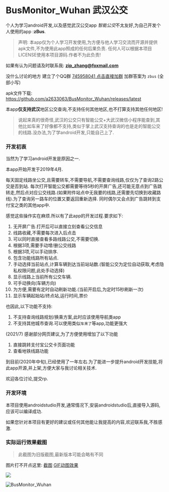 # BusMonitor_Wuhan 武汉公交

个人为学习android开发,以及感觉武汉公交app *智能公交*不太友好,为自己开发个人使用的app :**zBus**.

> 声明: 本app仅为个人学习开发使用,为方便与他人学习交流而开源并提供apk文件,不为使用此app照成的任何后果负责. 任何人可以根据本项目LICENSE使用本项目源码.作者不为此负责!

如果有认为问题请及时联系我: [**zip_zhang@foxmail.com**](mailto:zip_zhang@foxmail.com)


没什么讨论的地方 建立了个QQ群  [745958041  点击直接加群](https://jq.qq.com/?_wv=1027&k=FM8XD620)  加群答案为  `zbus`  (全部小写)


apk文件下载: https://github.com/a2633063/BusMonitor_Wuhan/releases/latest



本app**仅支持武汉**地区公交查询,不支持任何其他地区,也不打算支持其他任何地区!

> 说起来真的很奇怪,武汉的公交只有智能公交+大武汉微信小程序能查到,其他比如车来了好像都不支持,类似于掌上武汉支持查询的也是走的智能公交的线路.没办法,为了学android开发,只能自己上了.



### 开发初衷

当然为了学习android开发是原因之一.

本app开始开发于2019年4月.

每天固定线路坐公交,且需要转车,不需要导航,不需要查询线路,仅仅为了查询2路公交是否到站. 每次打开智能公交都需要等待5秒的开屏广告,还可能无意点到广告跳转走,然后点对应公交线路.(如果附件站点中无我要的线路,还需要先切换到收藏路线).为了查询另一路车的位置又要返回重新选择. 同时偶尔又会点到广告跳转到支付宝之类的其他app中.

感觉这些操作实在麻烦.所以有了此app的开发过程.要求如下:

1. 无开屏广告.打开后可以直接立刻查看公交信息
2. 线路收藏,不需要每次进入后点击
3. 可以同时直接查看多路线路公交,不需要切换.
4. 根据3项,需要手动增/删公交线路
5. 根据3项,可以手动排序.
6. 包含功能线路所有站点.
7. 手动选择当前站点,计算车辆到达当前站站数.(智能公交为定位自动获取,考虑隐私权限问题,此处手动选择)
8. 显示线路上当前所有公交车辆.
9. 可手动换向(车辆方向)
10. 为方便,需要有定时自动刷新功能.(当前开启后,为定时15秒刷新一次)
11. 显示车辆起始站/终点站,运行时间,票价



也因此,以下功能不支持:

1. 不支持查询线路规划/换乘方案,此时应该使用导航类app
2. 不支持其他城市查询.可以使用类似`车来了`等app,功能更强大


(2021/7) 感谢部分网页建议,为了方便使用增加了以下功能

1. 直接跳转支付宝公交卡页面功能
2. 查看地铁线路功能

到目前(2020年中旬),已经使用了一年左右.为了能进一步提升android开发技能,将此app开源,并上架,方便大家与我讨论相关技术.

欢迎各位讨论,提交rp.



### 开发环境

本项目使用androidstudio开发,通常情况下,安装androidstudio后,直接导入源码,应该可以编译成功.

如果您针对本项目有更好的建议或任何其他能让我提高的内容,欢迎联系我,不胜感激.

### 实际运行效果截图

> 此截图为旧版截图,最新版本可能会略有不同

图片打不开点这里:   [截图](https://cdn.jsdelivr.net/gh/a2633063/Image/BusMonitor_Wuhan/app.png)   [GIF动图效果](https://cdn.jsdelivr.net/gh/a2633063/Image/BusMonitor_Wuhan/BusMonitor_Wuhan.gif)

![](https://cdn.jsdelivr.net/gh/a2633063/Image/BusMonitor_Wuhan/app.png)



![BusMonitor_Wuhan](https://cdn.jsdelivr.net/gh/a2633063/Image/BusMonitor_Wuhan/BusMonitor_Wuhan.gif)
